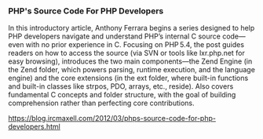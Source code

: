 
### PHP's Source Code For PHP Developers

In this introductory article, Anthony Ferrara begins a series designed to help PHP developers navigate and understand PHP’s internal C source code—even with no prior experience in C.
Focusing on PHP 5.4, the post guides readers on how to access the source (via SVN or tools like lxr.php.net for easy browsing), introduces the two main components—the Zend Engine (in the Zend folder, which powers parsing, runtime execution, and the language engine) and the core extensions (in the ext folder, where built-in functions and built-in classes like strpos, PDO, arrays, etc., reside).
Also covers fundamental C concepts and folder structure, with the goal of building comprehension rather than perfecting core contributions.

https://blog.ircmaxell.com/2012/03/phps-source-code-for-php-developers.html
